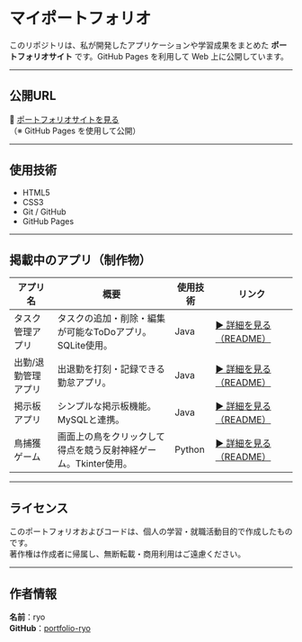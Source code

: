 # マイポートフォリオ

このリポジトリは、私が開発したアプリケーションや学習成果をまとめた **ポートフォリオサイト** です。GitHub Pages を利用して Web 上に公開しています。

---

## 公開URL

🔗 [ポートフォリオサイトを見る](https://portfolio-ryo.github.io/my_website/)  
（※ GitHub Pages を使用して公開）

---

## 使用技術

- HTML5
- CSS3
- Git / GitHub
- GitHub Pages

---

## 掲載中のアプリ（制作物）

| アプリ名 | 概要 | 使用技術 | リンク |
|------------|--------|---------------|-----------|
| タスク管理アプリ | タスクの追加・削除・編集が可能なToDoアプリ。SQLite使用。 | Java | [▶ 詳細を見る（README）](https://github.com/portfolio-ryo/ToDoApp) |
| 出勤/退勤管理アプリ | 出退勤を打刻・記録できる勤怠アプリ。 | Java | [▶ 詳細を見る（README）](https://github.com/portfolio-ryo/attendance_record) |
| 掲示板アプリ | シンプルな掲示板機能。MySQLと連携。 | Java | [▶ 詳細を見る（README）](https://github.com/portfolio-ryo/bulletin_board) |
| 鳥捕獲ゲーム | 画面上の鳥をクリックして得点を競う反射神経ゲーム。Tkinter使用。 | Python | [▶ 詳細を見る（README）](https://github.com/portfolio-ryo/bird_capture) |

---

## ライセンス

このポートフォリオおよびコードは、個人の学習・就職活動目的で作成したものです。  
著作権は作成者に帰属し、無断転載・商用利用はご遠慮ください。

---

## 作者情報

**名前**：ryo  
**GitHub**：[portfolio-ryo](https://github.com/portfolio-ryo)

